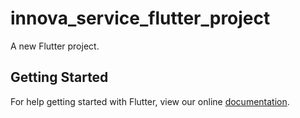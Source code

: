 # innova_service_flutter_project

A new Flutter project.

## Getting Started

For help getting started with Flutter, view our online
[documentation](https://flutter.io/).
